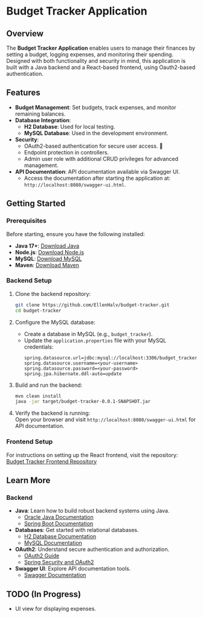 # Budget Tracker Application

## Overview
The **Budget Tracker Application** enables users to manage their finances by setting a budget, logging expenses, and monitoring their spending. Designed with both functionality and security in mind, this application is built with a Java backend and a React-based frontend, using Oauth2-based authentication.

## Features
- **Budget Management**: Set budgets, track expenses, and monitor remaining balances.
- **Database Integration**:
    - **H2 Database**: Used for local testing.
    - **MySQL Database**: Used in the development environment.
- **Security**:
    - OAuth2-based authentication for secure user access. 🔑
    - Endpoint protection in controllers.
    - Admin user role with additional CRUD privileges for advanced management.
- **API Documentation**: API documentation available via Swagger UI.
    - Access the documentation after starting the application at:  
      `http://localhost:8080/swagger-ui.html`.

## Getting Started  

### Prerequisites  
Before starting, ensure you have the following installed:  
- **Java 17+**: [Download Java](https://www.oracle.com/java/technologies/javase-downloads.html)  
- **Node.js**: [Download Node.js](https://nodejs.org/)  
- **MySQL**: [Download MySQL](https://dev.mysql.com/downloads/)  
- **Maven**: [Download Maven](https://maven.apache.org/download.cgi)  

### Backend Setup  
1. Clone the backend repository:  
   ```bash
   git clone https://github.com/EllenHalv/budget-tracker.git
   cd budget-tracker
   ```
2. Configure the MySQL database:  
   - Create a database in MySQL (e.g., `budget_tracker`).  
   - Update the `application.properties` file with your MySQL credentials:  
     ```properties
     spring.datasource.url=jdbc:mysql://localhost:3306/budget_tracker
     spring.datasource.username=<your-username>
     spring.datasource.password=<your-password>
     spring.jpa.hibernate.ddl-auto=update
     ```  

3. Build and run the backend:  
   ```bash
   mvn clean install
   java -jar target/budget-tracker-0.0.1-SNAPSHOT.jar
   ```  
4. Verify the backend is running:  
   Open your browser and visit `http://localhost:8080/swagger-ui.html` for API documentation.  

### Frontend Setup  
For instructions on setting up the React frontend, visit the repository:  
[Budget Tracker Frontend Repository](https://github.com/EllenHalv/budget-tracker-frontend)  

## Learn More  
### Backend  
- **Java**: Learn how to build robust backend systems using Java.  
  - [Oracle Java Documentation](https://docs.oracle.com/javase/8/docs/)  
  - [Spring Boot Documentation](https://spring.io/projects/spring-boot)  
- **Databases**: Get started with relational databases.  
  - [H2 Database Documentation](http://www.h2database.com/html/main.html)  
  - [MySQL Documentation](https://dev.mysql.com/doc/)  
- **OAuth2**: Understand secure authentication and authorization.  
  - [OAuth2 Guide](https://oauth.net/2/)  
  - [Spring Security and OAuth2](https://spring.io/guides/tutorials/spring-boot-oauth2/)  
- **Swagger UI**: Explore API documentation tools.  
  - [Swagger Documentation](https://swagger.io/tools/swagger-ui/)  

## TODO (In Progress)
- UI view for displaying expenses.
